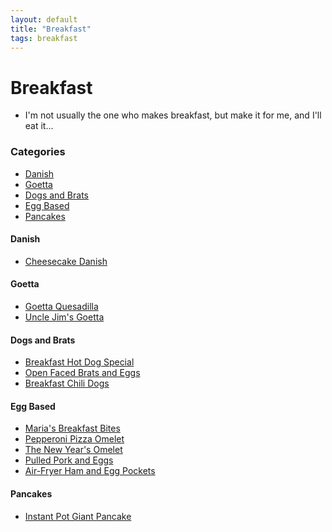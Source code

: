 ```yaml
---
layout: default
title: "Breakfast"
tags: breakfast
---
```

# Breakfast
* I'm not usually the one who makes breakfast, but make it for me, and I'll eat it...

### Categories
<!-- TOC depthFrom:4 depthTo:6 withLinks:1 updateOnSave:1 orderedList:0 -->

- [Danish](#danish)
- [Goetta](#goetta)
- [Dogs and Brats](#dogs-and-brats)
- [Egg Based](#egg-based)
- [Pancakes](#pancakes)

<!-- /TOC -->

#### Danish
* [Cheesecake Danish]({{site.github.url}}/Breakfast/CheesecakeDanish/index.html)

#### Goetta
* [Goetta Quesadilla]({{site.github.url}}/Breakfast/GoettaQuesadilla/index.html)
* [Uncle Jim's Goetta]({{site.github.url}}/Breakfast/UncleJimsGoetta/index.html)

#### Dogs and Brats
* [Breakfast Hot Dog Special]({{site.github.url}}/Breakfast/BreakfastHotDogSpecial/index.html)
* [Open Faced Brats and Eggs]({{site.github.url}}/Breakfast/OpenFaceBratsAndEggs/index.html)
* [Breakfast Chili Dogs]({{site.github.url}}/Breakfast/BreakfastChiliDogs/index.html)

#### Egg Based
* [Maria's Breakfast Bites]({{site.github.url}}/Breakfast/MariasBreakfastBites/index.html)
* [Pepperoni Pizza Omelet]({{site.github.url}}/Breakfast/PepperoniPizzaOmelet/index.html)
* [The New Year's Omelet]({{site.github.url}}/Breakfast/TheNewYearsOmelet/index.html)
* [Pulled Pork and Eggs]({{site.github.url}}/Breakfast/PulledPorkAndEggs/index.html)
* [Air-Fryer Ham and Egg Pockets]({{site.github.url}}/Breakfast/AirFryerHamAndEggPockets/index.html)

#### Pancakes
* [Instant Pot Giant Pancake]({{site.github.url}}/Breakfast/InstantPotGiantPancake/index.html)
